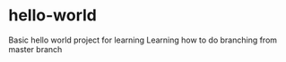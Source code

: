 # hello-world
Basic hello world project for learning 
Learning how to do branching from master branch
